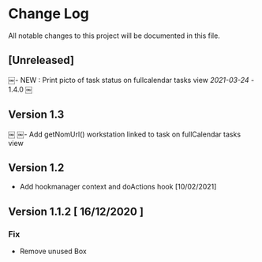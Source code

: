 # Change Log
All notable changes to this project will be documented in this file.

## [Unreleased]

￼- NEW : Print picto of task status on fullcalendar tasks view *2021-03-24* - 1.4.0
￼
## Version 1.3
￼
￼- Add getNomUrl() workstation linked to task on fullCalendar tasks view

## Version 1.2

- Add hookmanager context and doActions hook [10/02/2021]

## Version 1.1.2 [ 16/12/2020 ]

### Fix 

- Remove unused Box


